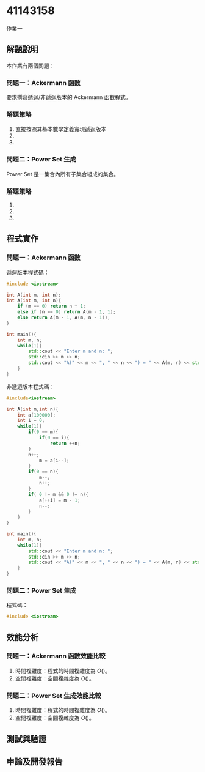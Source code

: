 # 41143158

作業一

## 解題說明

本作業有兩個問題：

### 問題一：Ackermann 函數
要求撰寫遞迴/非遞迴版本的 Ackermann 函數程式。

### 解題策略
1. 直接按照其基本數學定義實現遞迴版本
2.  
3. 

### 問題二：Power Set 生成
Power Set 是一集合內所有子集合組成的集合。

### 解題策略
1. 
2.  
3. 

## 程式實作

### 問題一：Ackermann 函數

遞迴版本程式碼：

```cpp
#include <iostream>

int A(int m, int n);
int A(int m, int n){
    if (m == 0) return n + 1;
    else if (n == 0) return A(m - 1, 1);
    else return A(m - 1, A(m, n - 1));
}

int main(){
    int m, n;
    while(1){
        std::cout << "Enter m and n: ";
        std::cin >> m >> n;
        std::cout << "A(" << m << ", " << n << ") = " << A(m, n) << std::endl;
    }
}
```

非遞迴版本程式碼：

```cpp
#include<iostream>

int A(int m,int n){
    int a[100000];
    int i = 0;
    while(1){
        if(0 == m){
            if(0 == i){
                return ++n;
	    }
	    n++;
            m = a[i--];
        }
        if(0 == n){
            m--;
            n++;
        }
        if( 0 != m && 0 != n){
            a[++i] = m - 1;
            n--;
        }
    }
}

int main(){
    int m, n;
    while(1){
        std::cout << "Enter m and n: ";
        std::cin >> m >> n;
        std::cout << "A(" << m << ", " << n << ") = " << A(m, n) << std::endl;
    }
}
```

### 問題二：Power Set 生成

程式碼：

```cpp
#include <iostream>
```

## 效能分析

### 問題一：Ackermann 函數效能比較
1. 時間複雜度：程式的時間複雜度為 $O()$。
2. 空間複雜度：空間複雜度為 $O()$。

### 問題二：Power Set 生成效能比較
1. 時間複雜度：程式的時間複雜度為 $O()$。
2. 空間複雜度：空間複雜度為 $O()$。

## 測試與驗證


## 申論及開發報告

